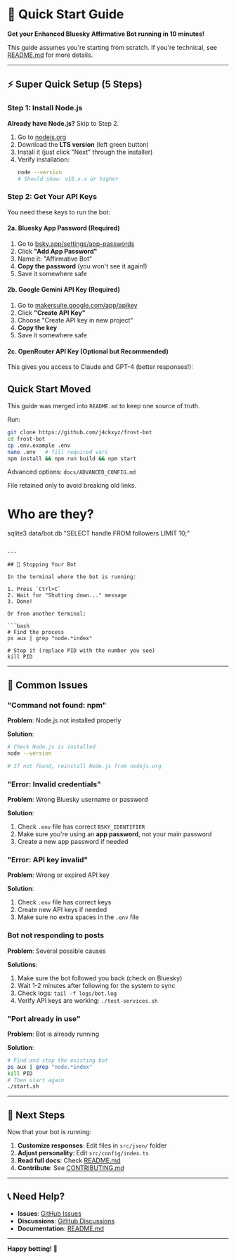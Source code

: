 # 🚀 Quick Start Guide

**Get your Enhanced Bluesky Affirmative Bot running in 10 minutes!**

This guide assumes you're starting from scratch. If you're technical, see [README.md](./README.md) for more details.

---

## ⚡ Super Quick Setup (5 Steps)

### Step 1: Install Node.js

**Already have Node.js?** Skip to Step 2.

1. Go to [nodejs.org](https://nodejs.org/)
2. Download the **LTS version** (left green button)
3. Install it (just click "Next" through the installer)
4. Verify installation:
   ```bash
   node --version
   # Should show: v18.x.x or higher
   ```

### Step 2: Get Your API Keys

You need these keys to run the bot:

#### 2a. Bluesky App Password (Required)

1. Go to [bsky.app/settings/app-passwords](https://bsky.app/settings/app-passwords)
2. Click **"Add App Password"**
3. Name it: "Affirmative Bot"
4. **Copy the password** (you won't see it again!)
5. Save it somewhere safe

#### 2b. Google Gemini API Key (Required)

1. Go to [makersuite.google.com/app/apikey](https://makersuite.google.com/app/apikey)
2. Click **"Create API Key"**
3. Choose "Create API key in new project"
4. **Copy the key**
5. Save it somewhere safe

#### 2c. OpenRouter API Key (Optional but Recommended)

This gives you access to Claude and GPT-4 (better responses!):


## Quick Start Moved

This guide was merged into `README.md` to keep one source of truth.

Run:
```bash
git clone https://github.com/j4ckxyz/frost-bot
cd frost-bot
cp .env.example .env
nano .env   # fill required vars
npm install && npm run build && npm start
```

Advanced options: `docs/ADVANCED_CONFIG.md`

File retained only to avoid breaking old links.
# Who are they?
sqlite3 data/bot.db "SELECT handle FROM followers LIMIT 10;"
```

---

## 🛑 Stopping Your Bot

In the terminal where the bot is running:

1. Press `Ctrl+C`
2. Wait for "Shutting down..." message
3. Done!

Or from another terminal:

```bash
# Find the process
ps aux | grep "node.*index"

# Stop it (replace PID with the number you see)
kill PID
```

---

## 🔧 Common Issues

### "Command not found: npm"

**Problem**: Node.js not installed properly

**Solution**:
```bash
# Check Node.js is installed
node --version

# If not found, reinstall Node.js from nodejs.org
```

### "Error: Invalid credentials"

**Problem**: Wrong Bluesky username or password

**Solution**:
1. Check `.env` file has correct `BSKY_IDENTIFIER`
2. Make sure you're using an **app password**, not your main password
3. Create a new app password if needed

### "Error: API key invalid"

**Problem**: Wrong or expired API key

**Solution**:
1. Check `.env` file has correct keys
2. Create new API keys if needed
3. Make sure no extra spaces in the `.env` file

### Bot not responding to posts

**Problem**: Several possible causes

**Solutions**:
1. Make sure the bot followed you back (check on Bluesky)
2. Wait 1-2 minutes after following for the system to sync
3. Check logs: `tail -f logs/bot.log`
4. Verify API keys are working: `./test-services.sh`

### "Port already in use"

**Problem**: Bot is already running

**Solution**:
```bash
# Find and stop the existing bot
ps aux | grep "node.*index"
kill PID
# Then start again
./start.sh
```

---

## 🎯 Next Steps

Now that your bot is running:

1. **Customize responses**: Edit files in `src/json/` folder
2. **Adjust personality**: Edit `src/config/index.ts`
3. **Read full docs**: Check [README.md](./README.md)
4. **Contribute**: See [CONTRIBUTING.md](./CONTRIBUTING.md)

---

## 📞 Need Help?

- **Issues**: [GitHub Issues](https://github.com/YOUR_USERNAME/bsky-affirmative-bot/issues)
- **Discussions**: [GitHub Discussions](https://github.com/YOUR_USERNAME/bsky-affirmative-bot/discussions)
- **Documentation**: [README.md](./README.md)

---

**Happy botting! 🎉**
